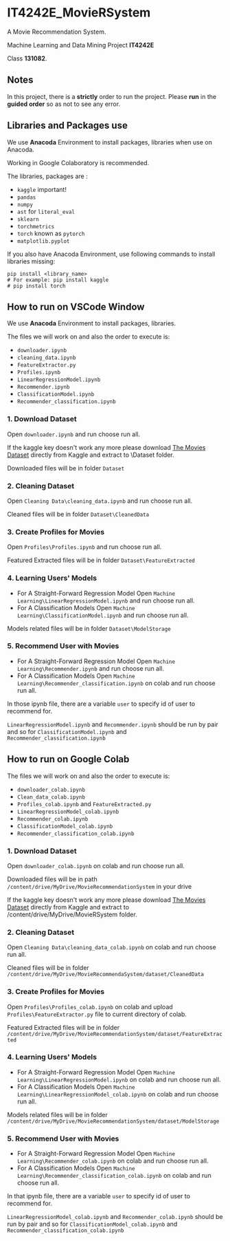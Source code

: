 # IT4242E_MovieRSystem

A Movie Recommendation System.

Machine Learning and Data Mining Project **IT4242E**

Class **131082**.

## Notes

In this project, there is a **strictly** order to run the project. Please **run** in the **guided order** so as not to see any error.

## Libraries and Packages use

We use **Anacoda** Environment to install packages, libraries when use on Anacoda.

Working in Google Colaboratory is recommended.

The libraries, packages are :

- `kaggle` important!
- `pandas`
- `numpy`
- `ast` for `literal_eval`
- `sklearn`
- `torchmetrics`
- `torch` known as `pytorch`
- `matplotlib.pyplot`

If you also have Anacoda Environment, use following commands to install libraries missing:

```
pip install <library_name>
# For example: pip install kaggle
# pip install torch
```

## How to run on VSCode Window

We use **Anacoda** Environment to install packages, libraries.

The files we will work on and also the order to execute is:

- `downloader.ipynb`
- `cleaning_data.ipynb`
- `FeatureExtractor.py`
- `Profiles.ipynb`
- `LinearRegressionModel.ipynb`
- `Recommender.ipynb`
- `ClassificationModel.ipynb`
- `Recommender_classification.ipynb`

### 1. Download Dataset

Open `downloader.ipynb` and run choose run all.

If the kaggle key doesn't work any more please download [The Movies Dataset](https://www.kaggle.com/datasets/rounakbanik/the-movies-dataset) directly from Kaggle and extract to \Dataset folder.

Downloaded files will be in folder `Dataset`

### 2. Cleaning Dataset

Open `Cleaning Data\cleaning_data.ipynb` and run choose run all.

Cleaned files will be in folder `Dataset\CleanedData`

### 3. Create Profiles for Movies

Open `Profiles\Profiles.ipynb` and run choose run all.

Featured Extracted files will be in folder `Dataset\FeatureExtracted`

### 4. Learning Users' Models

- For A Straight-Forward Regression Model
  Open `Machine Learning\LinearRegressionModel.ipynb` and run choose run all.
- For A Classification Models
  Open `Machine Learning\ClassificationModel.ipynb` and run choose run all.

Models related files will be in folder `Dataset\ModelStorage`

### 5. Recommend User with Movies

- For A Straight-Forward Regression Model
  Open `Machine Learning\Recommender.ipynb` and run choose run all.
- For A Classification Models
  Open `Machine Learning\Recommender_classification.ipynb` on colab and run choose run all.

In those ipynb file, there are a variable `user` to specify id of user to recommend for.

`LinearRegressionModel.ipynb` and `Recommender.ipynb` should be run by pair and so for `ClassificationModel.ipynb` and `Recommender_classification.ipynb`

## How to run on Google Colab

The files we will work on and also the order to execute is:

- `downloader_colab.ipynb`
- `Clean_data_colab.ipynb`
- `Profiles_colab.ipynb` and `FeatureExtracted.py`
- `LinearRegressionModel_colab.ipynb`
- `Recommender_colab.ipynb`
- `ClassificationModel_colab.ipynb`
- `Recommender_classification_colab.ipynb`

### 1. Download Dataset

Open `downloader_colab.ipynb` on colab and run choose run all.

Downloaded files will be in path `/content/drive/MyDrive/MovieRecommendationSystem` in your drive

If the kaggle key doesn't work any more please download [The Movies Dataset](https://www.kaggle.com/datasets/rounakbanik/the-movies-dataset) directly from Kaggle and extract to /content/drive/MyDrive/MovieRSystem folder.

### 2. Cleaning Dataset

Open `Cleaning Data\cleaning_data_colab.ipynb` on colab and run choose run all.

Cleaned files will be in folder `/content/drive/MyDrive/MovieRecommendaSystem/dataset/CleanedData`

### 3. Create Profiles for Movies

Open `Profiles\Profiles_colab.ipynb` on colab and upload `Profiles\FeatureExtractor.py` file to current directory of colab.

Featured Extracted files will be in folder `/content/drive/MyDrive/MovieRecommendationSystem/dataset/FeatureExtracted`

### 4. Learning Users' Models

- For A Straight-Forward Regression Model
  Open `Machine Learning\LinearRegressionModel.ipynb` on colab and run choose run all.
- For A Classification Models
  Open `Machine Learning\LinearRegressionModel_colab.ipynb` on colab and run choose run all.

Models related files will be in folder `/content/drive/MyDrive/MovieRecommendationSystem/dataset/ModelStorage`

### 5. Recommend User with Movies

- For A Straight-Forward Regression Model
  Open `Machine Learning\Recommender_colab.ipynb` on colab and run choose run all.
- For A Classification Models
  Open `Machine Learning\Recommender_classification_colab.ipynb` on colab and run choose run all.

In that ipynb file, there are a variable `user` to specify id of user to recommend for.

`LinearRegressionModel_colab.ipynb` and `Recommender_colab.ipynb` should be run by pair and so for `ClassificationModel_colab.ipynb` and `Recommender_classification_colab.ipynb`
